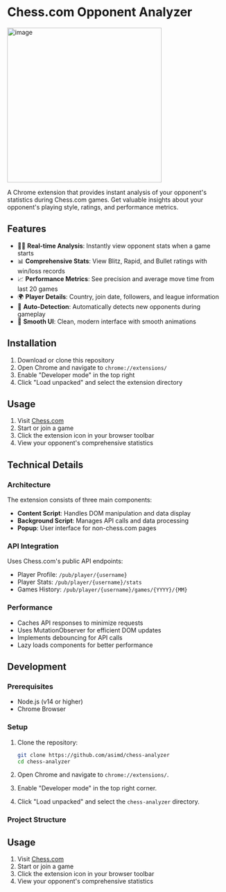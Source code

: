 # Chess.com Opponent Analyzer

<img width="356" alt="image" src="https://github.com/user-attachments/assets/fc52d51e-2b63-4134-b18b-e4adb937f9df" />

A Chrome extension that provides instant analysis of your opponent's statistics during Chess.com games. Get valuable insights about your opponent's playing style, ratings, and performance metrics.

## Features

- 🏃‍♂️ **Real-time Analysis**: Instantly view opponent stats when a game starts
- 📊 **Comprehensive Stats**: View Blitz, Rapid, and Bullet ratings with win/loss records
- 📈 **Performance Metrics**: See precision and average move time from last 20 games
- 🌍 **Player Details**: Country, join date, followers, and league information
- 🎯 **Auto-Detection**: Automatically detects new opponents during gameplay
- 💫 **Smooth UI**: Clean, modern interface with smooth animations

## Installation

1. Download or clone this repository
2. Open Chrome and navigate to `chrome://extensions/`
3. Enable "Developer mode" in the top right
4. Click "Load unpacked" and select the extension directory

## Usage

1. Visit [Chess.com](https://chess.com)
2. Start or join a game
3. Click the extension icon in your browser toolbar
4. View your opponent's comprehensive statistics

## Technical Details

### Architecture

The extension consists of three main components:
- **Content Script**: Handles DOM manipulation and data display
- **Background Script**: Manages API calls and data processing
- **Popup**: User interface for non-chess.com pages

### API Integration

Uses Chess.com's public API endpoints:
- Player Profile: `/pub/player/{username}`
- Player Stats: `/pub/player/{username}/stats`
- Games History: `/pub/player/{username}/games/{YYYY}/{MM}`

### Performance

- Caches API responses to minimize requests
- Uses MutationObserver for efficient DOM updates
- Implements debouncing for API calls
- Lazy loads components for better performance

## Development

### Prerequisites
- Node.js (v14 or higher)
- Chrome Browser

### Setup

1. Clone the repository:
   ```bash
   git clone https://github.com/asimd/chess-analyzer
   cd chess-analyzer
   ```

2. Open Chrome and navigate to `chrome://extensions/`.

3. Enable "Developer mode" in the top right corner.

4. Click "Load unpacked" and select the `chess-analyzer` directory.

### Project Structure

## Usage

1. Visit [Chess.com](https://chess.com)
2. Start or join a game
3. Click the extension icon in your browser toolbar
4. View your opponent's comprehensive statistics 
